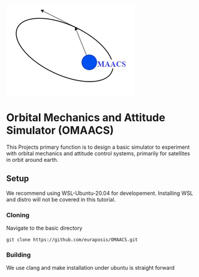 ![](img/OMAACS_LOGO.jpg)

# Orbital Mechanics and Attitude Simulator (OMAACS)

This Projects primary function is to design a basic simulator to experiment with orbital mechanics and attitude control systems, primarily for satellites in orbit around earth.

## Setup

We recommend using WSL-Ubuntu-20.04 for developement. Installing WSL and distro will not be covered in this tutorial.



### Cloning

Navigate to the basic directory

```
git clone https://github.com/euraposis/OMAACS.git
```

### Building

We use clang and make installation under ubuntu is straight forward